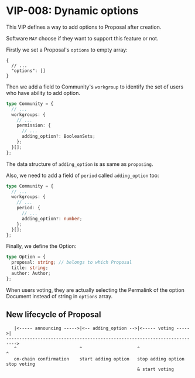 # VIP-008: Dynamic options

This VIP defines a way to add options to Proposal after creation.

Software `MAY` choose if they want to support this feature or not.

Firstly we set a Proposal's `options` to empty array:

```jsonc
{
  // ...
  "options": []
}
```

Then we add a field to Community's `workgroup` to identify the set of users who have ability to add option.

```ts
type Community = {
  // ...
  workgroups: {
    // ...
    permission: {
      // ...
      adding_option?: BooleanSets;
    };
  }[];
};
```

The data structure of `adding_option` is as same as `proposing`.

Also, we need to add a field of `period` called `adding_option` too:

```ts
type Community = {
  // ...
  workgroups: {
    // ...
    period: {
      // ...
      adding_option?: number;
    };
  }[];
};
```

Finally, we define the Option:

```ts
type Option = {
  proposal: string; // belongs to which Proposal
  title: string;
  author: Author;
};
```

When users voting, they are actually selecting the Permalink of the option Document instead of string in `options` array.

## New lifecycle of Proposal

```
   |<----- announcing ----->|<-- adding_option -->|<----- voting ----->|
-------------------------------------------------------------------------->
   ^                        ^                     ^                    ^
   on-chain confirmation    start adding option   stop adding option   stop voting
                                                  & start voting
```

